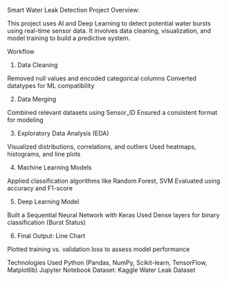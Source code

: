 Smart Water Leak Detection
Project Overview: 

This project uses AI and Deep Learning to detect potential water bursts using real-time sensor data. It involves data cleaning, visualization, and model training to build a predictive system.

Workflow
1. Data Cleaning

Removed null values and encoded categorical columns
Converted datatypes for ML compatibility

2. Data Merging

Combined relevant datasets using Sensor_ID
Ensured a consistent format for modeling

3. Exploratory Data Analysis (EDA)

Visualized distributions, correlations, and outliers
Used heatmaps, histograms, and line plots

4. Machine Learning Models

Applied classification algorithms like Random Forest, SVM
Evaluated using accuracy and F1-score

5. Deep Learning Model

Built a Sequential Neural Network with Keras
Used Dense layers for binary classification (Burst Status)

6. Final Output: Line Chart

Plotted training vs. validation loss to assess model performance

Technologies Used
Python (Pandas, NumPy, Scikit-learn, TensorFlow, Matplotlib)
Jupyter Notebook
Dataset: Kaggle Water Leak Dataset


